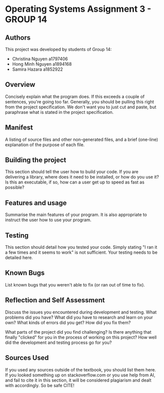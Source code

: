 # Operating Systems Assignment 3 - GROUP 14

## Authors

This project was developed by students of Group 14:
- Christina Nguyen a1797406
- Hong Minh Nguyen a1894168
- Samira Hazara a1852922

## Overview

Concisely explain what the program does. If this exceeds a couple of
sentences, you're going too far. Generally, you should be pulling this
right from the project specification. We don't want you to just cut and
paste, but paraphrase what is stated in the project specification.

## Manifest

A listing of source files and other non-generated files, and a brief
(one-line) explanation of the purpose of each file.

## Building the project

This section should tell the user how to build your code.  If you are
delivering a library, where does it need to be installed, or how do you use
it? Is this an executable, if so, how can a user get up to speed as fast as
possible?

## Features and usage

Summarise the main features of your program. It is also appropriate to
instruct the user how to use your program.

## Testing

This section should detail how you tested your code. Simply stating "I ran
it a few times and it seems to work" is not sufficient. Your testing needs
to be detailed here.

## Known Bugs

List known bugs that you weren't able to fix (or ran out of time to fix).

## Reflection and Self Assessment

Discuss the issues you encountered during development and testing. What
problems did you have? What did you have to research and learn on your own?
What kinds of errors did you get? How did you fix them?

What parts of the project did you find challenging? Is there anything that
finally "clicked" for you in the process of working on this project? How well
did the development and testing process go for you?

## Sources Used

If you used any sources outside of the textbook, you should list them here. 
If you looked something up on stackoverflow.com or you use help from AI, and 
fail to cite it in this section, it will be considered plagiarism and dealt 
with accordingly. So be safe CITE!

